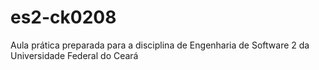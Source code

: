 # es2-ck0208
Aula prática preparada para a disciplina de Engenharia de Software 2 da Universidade Federal do Ceará

